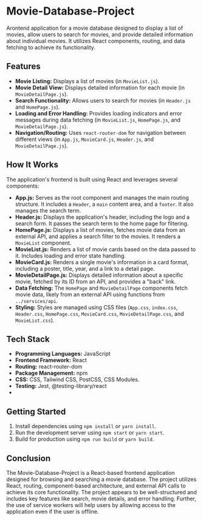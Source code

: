 # Movie-Database-Project

Arontend application for a movie database designed to display a list of movies, allow users to search for movies, and provide detailed information about individual movies. It utilizes React components, routing, and data fetching to achieve its functionality.

## Features

*   **Movie Listing:** Displays a list of movies (in `MovieList.js`).
*   **Movie Detail View:** Displays detailed information for each movie (in `MovieDetailPage.js`).
*   **Search Functionality:** Allows users to search for movies (in `Header.js` and `HomePage.js`).
*   **Loading and Error Handling:** Provides loading indicators and error messages during data fetching (in `MovieList.js`, `HomePage.js`, and `MovieDetailPage.js`).
*   **Navigation/Routing:** Uses `react-router-dom` for navigation between different views (in `App.js`, `MovieCard.js`, `Header.js`, and `MovieDetailPage.js`).

## How It Works

The application's frontend is built using React and leverages several components:

*   **App.js:** Serves as the root component and manages the main routing structure. It includes a `Header`, a `main` content area, and a `footer`. It also manages the search term.
*   **Header.js:** Displays the application's header, including the logo and a search form. It passes the search term to the home page for filtering.
*   **HomePage.js:** Displays a list of movies, fetches movie data from an external API, and applies a search filter to the movies. It renders a `MovieList` component.
*   **MovieList.js:** Renders a list of movie cards based on the data passed to it. Includes loading and error state handling.
*   **MovieCard.js:** Renders a single movie's information in a card format, including a poster, title, year, and a link to a detail page.
*   **MovieDetailPage.js:** Displays detailed information about a specific movie, fetched by its ID from an API, and provides a "back" link.
*   **Data Fetching:** The `HomePage` and `MovieDetailPage` components fetch movie data, likely from an external API using functions from `../services/api`.
*   **Styling:** Styles are managed using CSS files (`App.css`, `index.css`, `Header.css`, `HomePage.css`, `MovieCard.css`, `MovieDetailPage.css`, and `MovieList.css`).

## Tech Stack

*   **Programming Languages:** JavaScript
*   **Frontend Framework:** React
*   **Routing:** react-router-dom
*   **Package Management:** npm 
*   **CSS:** CSS, Tailwind CSS, PostCSS, CSS Modules.
*   **Testing:** Jest, @testing-library/react
*   
## Getting Started

1.  Install dependencies using `npm install` or `yarn install`.
2.  Run the development server using `npm start` or `yarn start`.
3.  Build for production using `npm run build` or `yarn build`.

## Conclusion

The Movie-Database-Project is a React-based frontend application designed for browsing and searching a movie database. The project utilizes React, routing, component-based architecture, and external API calls to achieve its core functionality. The project appears to be well-structured and includes key features like search, movie details, and error handling. Further, the use of service workers will help users by allowing access to the application even if the user is offline.

